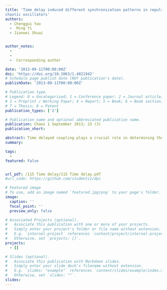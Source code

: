 ```yaml
---
title: 'Time delay induced different synchronization patterns in repulsively coupled
chaotic oscillators'
authors:
  - Chenggui Yao
  -  Ming Yi
  - Jianwei Shuai


author_notes:  
  -      
  -  
  -  Corresponding author

date: '2013-09-11T00:00:00Z'
doi: 'https://doi.org/10.1063/1.4821942'
# Schedule page publish date (NOT publication's date).
publishDate: '2013-09-11T00:00:00Z'

# Publication type.
# Legend: 0 = Uncategorized; 1 = Conference paper; 2 = Journal article;
# 3 = Preprint / Working Paper; 4 = Report; 5 = Book; 6 = Book section;
# 7 = Thesis; 8 = Patent
publication_types: ['2']

# Publication name and optional abbreviated publication name.
publication: Chaos 1 September 2013; 23 (3)
publication_short: 

abstract: Time delayed coupling plays a crucial role in determining the system's dynamics. We here report that the time delay induces transition from the asynchronous state to the complete synchronization (CS) state in the repulsively coupled chaotic oscillators. In particular, by changing the coupling strength or time delay, various types of synchronous patterns, including CS, antiphase CS, antiphase synchronization (ANS), and phase synchronization, can be generated. In the transition regions between different synchronous patterns, bistable synchronous oscillators can be observed. Furthermore, we show that the time-delay-induced phase flip bifurcation is of key importance for the emergence of CS. All these findings may light on our understanding of neuronal synchronization and information processing in the brain.
summary: 

tags:
  - 
featured: False


url_pdf: /115 Time delay/115 Time delay.pdf
#url_code: https://github.com/studentiz/dpi

# Featured image
# To use, add an image named `featured.jpg/png` to your page's folder.
image:
  caption: ''
  focal_point: ''
  preview_only: false

# Associated Projects (optional).
#   Associate this publication with one or more of your projects.
#   Simply enter your project's folder or file name without extension.
#   E.g. `internal-project` references `content/project/internal-project/index.md`.
#   Otherwise, set `projects: []`.
projects:
  - []

# Slides (optional).
#   Associate this publication with Markdown slides.
#   Simply enter your slide deck's filename without extension.
#   E.g. `slides: "example"` references `content/slides/example/index.md`.
#   Otherwise, set `slides: ""`.
slides:
---
```



